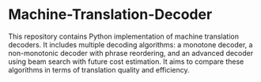 # Machine-Translation-Decoder
This repository contains Python implementation of machine translation decoders. It includes multiple decoding algorithms: a monotone decoder, a non-monotonic decoder with phrase reordering, and an advanced decoder using beam search with future cost estimation. It aims to compare these algorithms in terms of translation quality and efficiency.
